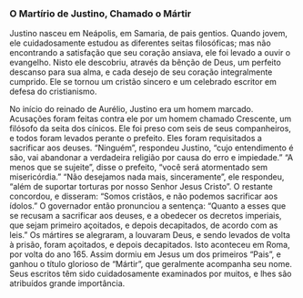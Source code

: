 ### O Martírio de Justino, Chamado o Mártir 

Justino nasceu em Neápolis, em Samaria, de pais gentios. Quando jovem, ele cuidadosamente estudou as diferentes seitas filosóficas; mas não encontrando a satisfação que seu coração ansiava, ele foi levado a ouvir o evangelho. Nisto ele descobriu, através da bênção de Deus, um perfeito descanso para sua alma, e cada desejo de seu coração integralmente cumprido. Ele se tornou um cristão sincero e um celebrado escritor em defesa do cristianismo.

No início do reinado de Aurélio, Justino era um homem marcado. Acusações foram feitas contra ele por um homem chamado Crescente, um filósofo da seita dos cínicos. Ele foi preso com seis de seus companheiros, e todos foram levados perante o prefeito. Eles foram requisitados a sacrificar aos deuses. “Ninguém”, respondeu Justino, “cujo entendimento é são, vai abandonar a verdadeira religião por causa do erro e impiedade.” “A menos que se sujeite”, disse o prefeito, “você será atormentado sem misericórdia.” “Não desejamos nada mais, sinceramente”, ele respondeu, “além de suportar torturas por nosso Senhor Jesus Cristo”. O restante concordou, e disseram: “Somos cristãos, e não podemos sacrificar aos ídolos.” O governador então pronunciou a sentença: “Quanto a esses que se recusam a sacrificar aos deuses, e a obedecer os decretos imperiais, que sejam primeiro açoitados, e depois decapitados, de acordo com as leis.” Os mártires se alegraram, a louvaram Deus, e sendo levados de volta à prisão, foram açoitados, e depois decapitados. Isto aconteceu em Roma, por volta do ano 165\. Assim dormiu em Jesus um dos primeiros “Pais”, e ganhou o título glorioso de “Mártir”, que geralmente acompanha seu nome. Seus escritos têm sido cuidadosamente examinados por muitos, e lhes são atribuídos grande importância.